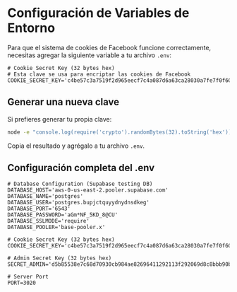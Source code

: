 # Configuración de Variables de Entorno

Para que el sistema de cookies de Facebook funcione correctamente, necesitas agregar la siguiente variable a tu archivo `.env`:

```env
# Cookie Secret Key (32 bytes hex)
# Esta clave se usa para encriptar las cookies de Facebook
COOKIE_SECRET_KEY='c4be57c3a7519f2d965eecf7c4a087d6a63ca28030a7fe7f0f60019bf8350c27'
```

## Generar una nueva clave

Si prefieres generar tu propia clave:

```bash
node -e "console.log(require('crypto').randomBytes(32).toString('hex'))"
```

Copia el resultado y agrégalo a tu archivo `.env`.

## Configuración completa del .env

```env
# Database Configuration (Supabase testing DB)
DATABASE_HOST='aws-0-us-east-2.pooler.supabase.com'
DATABASE_NAME='postgres'
DATABASE_USER='postgres.bupjctquyydnydnsdkeg'
DATABASE_PORT='6543'
DATABASE_PASSWORD='aGm*NF_5KD_8@CU'
DATABASE_SSLMODE='require'
DATABASE_POOLER='base-pooler.x'

# Cookie Secret Key (32 bytes hex)
COOKIE_SECRET_KEY='c4be57c3a7519f2d965eecf7c4a087d6a63ca28030a7fe7f0f60019bf8350c27'

# Admin Secret Key (32 bytes hex)
SECRET_ADMIN='d5b85538e7c68d70930cb984ae82696411292113f292069d8c8bbb90b6a30928'

# Server Port
PORT=3020
```

